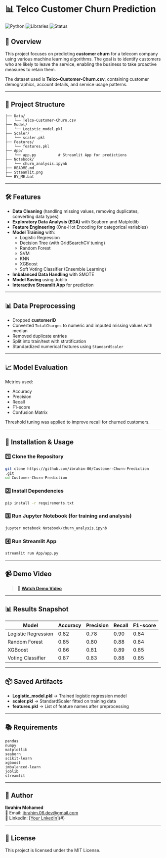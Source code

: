 
# 📊 Telco Customer Churn Prediction

![Python](https://img.shields.io/badge/Python-3.10+-blue.svg)
![Libraries](https://img.shields.io/badge/Libraries-pandas%2C%20scikit--learn%2C%20xgboost%2C%20imbalanced--learn-orange)
![Status](https://img.shields.io/badge/Status-Completed-brightgreen)

## 📌 Overview
This project focuses on predicting **customer churn** for a telecom company using various machine learning algorithms. The goal is to identify customers who are likely to leave the service, enabling the business to take proactive measures to retain them.

The dataset used is **Telco-Customer-Churn.csv**, containing customer demographics, account details, and service usage patterns.

---

## 📂 Project Structure
```
├── Data/
│   └── Telco-Customer-Churn.csv
├── Model/
│   └── Logistic_model.pkl
├── Scaler/
│   └── scaler.pkl
├── Features/
│   └── features.pkl
├── App/
│   └── app.py          # Streamlit App for predictions
├── Notebook/
│   └── churn_analysis.ipynb
├── README.md
├── Stteamlit.png
└── BY_ME.bat
```

---

## 🛠️ Features
- **Data Cleaning** (handling missing values, removing duplicates, converting data types)
- **Exploratory Data Analysis (EDA)** with Seaborn and Matplotlib
- **Feature Engineering** (One-Hot Encoding for categorical variables)
- **Model Training** with:
  - Logistic Regression
  - Decision Tree (with GridSearchCV tuning)
  - Random Forest
  - SVM
  - KNN
  - XGBoost
  - Soft Voting Classifier (Ensemble Learning)
- **Imbalanced Data Handling** with SMOTE
- **Model Saving** using Joblib
- **Interactive Streamlit App** for prediction

---

## 📊 Data Preprocessing
- Dropped **customerID**
- Converted `TotalCharges` to numeric and imputed missing values with median
- Removed duplicate entries
- Split into train/test with stratification
- Standardized numerical features using `StandardScaler`

---

## 📈 Model Evaluation
Metrics used:
- Accuracy
- Precision
- Recall
- F1-score
- Confusion Matrix

Threshold tuning was applied to improve recall for churned customers.

---

## 🚀 Installation & Usage
### 1️⃣ Clone the Repository
```bash
git clone https://github.com/ibrahim-06/Customer-Churn-Prediction
.git
cd Customer-Churn-Prediction
```

### 2️⃣ Install Dependencies
```bash
pip install -r requirements.txt
```

### 3️⃣ Run Jupyter Notebook (for training and analysis)
```bash
jupyter notebook Notebook/churn_analysis.ipynb
```

### 4️⃣ Run Streamlit App
```bash
streamlit run App/app.py
```

---

## 📹 Demo Video
> 🎥 **[Watch Demo Video](#)**  

---

## 📊 Results Snapshot
| Model                 | Accuracy | Precision | Recall | F1-score |
|-----------------------|----------|-----------|--------|----------|
| Logistic Regression   | 0.82     | 0.78      | 0.90   | 0.84     |
| Random Forest         | 0.85     | 0.80      | 0.88   | 0.84     |
| XGBoost               | 0.86     | 0.81      | 0.89   | 0.85     |
| Voting Classifier     | 0.87     | 0.83      | 0.88   | 0.85     |

---

## 📦 Saved Artifacts
- **Logistic_model.pkl** → Trained logistic regression model
- **scaler.pkl** → StandardScaler fitted on training data
- **features.pkl** → List of feature names after preprocessing

---

## 📚 Requirements
```
pandas
numpy
matplotlib
seaborn
scikit-learn
xgboost
imbalanced-learn
joblib
streamlit
```

---

## 👤 Author
**Ibrahim Mohamed**  
📧 Email: ibrahim.06.dev@gmail.com  
🔗 LinkedIn: [[Your LnkedIn](https://www.linkedin.com/in/ibrahim-mohamed-211-)](#)

---

## 📜 License
This project is licensed under the MIT License.
